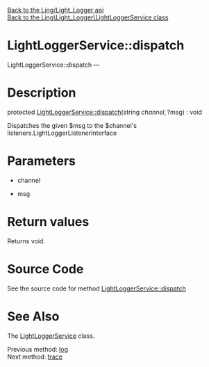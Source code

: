[Back to the Ling/Light_Logger api](https://github.com/lingtalfi/Light_Logger/blob/master/doc/api/Ling/Light_Logger.md)<br>
[Back to the Ling\Light_Logger\LightLoggerService class](https://github.com/lingtalfi/Light_Logger/blob/master/doc/api/Ling/Light_Logger/LightLoggerService.md)


LightLoggerService::dispatch
================



LightLoggerService::dispatch — 




Description
================


protected [LightLoggerService::dispatch](https://github.com/lingtalfi/Light_Logger/blob/master/doc/api/Ling/Light_Logger/LightLoggerService/dispatch.md)(string $channel, ?$msg) : void




Dispatches the given $msg to the $channel's listeners.LightLoggerListenerInterface




Parameters
================


- channel

    

- msg

    


Return values
================

Returns void.








Source Code
===========
See the source code for method [LightLoggerService::dispatch](https://github.com/lingtalfi/Light_Logger/blob/master/LightLoggerService.php#L155-L175)


See Also
================

The [LightLoggerService](https://github.com/lingtalfi/Light_Logger/blob/master/doc/api/Ling/Light_Logger/LightLoggerService.md) class.

Previous method: [log](https://github.com/lingtalfi/Light_Logger/blob/master/doc/api/Ling/Light_Logger/LightLoggerService/log.md)<br>Next method: [trace](https://github.com/lingtalfi/Light_Logger/blob/master/doc/api/Ling/Light_Logger/LightLoggerService/trace.md)<br>


